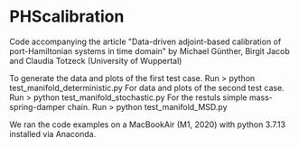 # PHScalibration
Code accompanying the article "Data-driven adjoint-based calibration of port-Hamiltonian systems in time domain" by Michael Günther, Birgit Jacob and Claudia Totzeck (University of Wuppertal)

To generate the data and plots of the first test case. Run > python test_manifold_deterministic.py
For data and plots of the second test case. Run > python test_manifold_stochastic.py
For the restuls simple mass-spring-damper chain. Run > python test_manifold_MSD.py

We ran the code examples on a MacBookAir (M1, 2020) with python 3.7.13 installed via Anaconda. 
